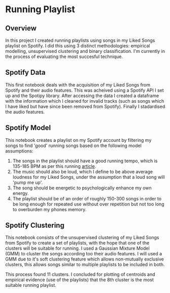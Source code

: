# Running Playlist

## Overview

In this project I created running playlists using songs in my Liked Songs playlist on Spotify. I did this using 3 distinct methodologies: empirical modelling, unsupervised clustering and binary classification. I'm currently in the process of evaluating the most succesful technique.


## Spotify Data

This first notebook deals with the acquisition of my Liked Songs from Spotify and their audio features. This was acheived using a Spotify API I set up and the Spotipy library. After accessing the data I created a dataframe with the information which I cleaned for invalid tracks (such as songs which I have liked but have since been removed from Spotify). Finally I stadardised the audio features.  

## Spotify Model
 This notebook creates a playlist on my Spotify account by filtering my songs to find 'good' running songs based on the following model assumptions:
1.   The songs in the playlist should have a good running tempo, which is 135-185 BPM as per this running [article](https://www.runnersneed.com/expert-advice/training/running-and-music-finding-your-bpm.html).
2.   The music should also be loud, which I define to be above average loudness for my Liked Songs, under the assumption that a loud song will 'pump me up'.
3. The song should be energetic to psychologically enhance my own energy.
4. The playlist should be of an order of roughly 150-300 songs in order to be long enough for repeated use without over repetition but not too long to overburden my phones memory.


## Spotify Clustering

This notebook consists of the unsupervised clustering of my Liked Songs from Spotify to create a set of playlists, with the hope that one of the clusters will be suitable for running. I used a Gaussian Mixture Model (GMM) to cluster the songs according too their audio features. I will used a GMM due to it's soft clustering feature which allows non-mutually exclusive clusters, this allows songs similar to multiple playlists to be included in both. 

This process found 11 clusters. I concluded for plotting of centroids and empirical evidence (use of the playlists) that the 8th cluster is the most suitable running playlist. 
